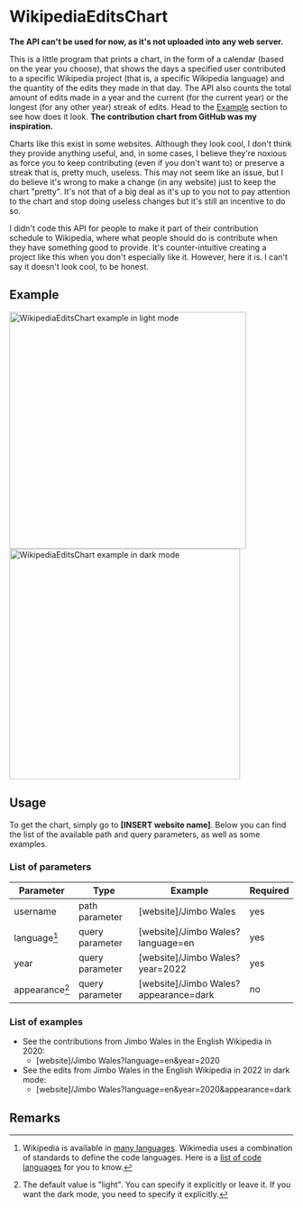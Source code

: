 # WikipediaEditsChart

**The API can't be used for now, as it's not uploaded into any web server.**

This is a little program that prints a chart, in the form of a calendar (based
on the year you choose), that shows the days a specified user contributed to a
specific Wikipedia project (that is, a specific Wikipedia language) and the
quantity of the edits they made in that day. The API also counts the
total amount of edits made in a year and the current (for the current year) or
the longest (for any other year) streak of edits. Head to the [Example](#example)
section to see how does it look. **The contribution chart from GitHub was my inspiration.**

Charts like this exist in some websites. Although they look cool, I don't think
they provide anything useful, and, in some cases, I believe they're noxious as
force you to keep contributing (even if you don't want to) or preserve a streak
that is, pretty much, useless. This
may not seem like an issue, but I do believe it's wrong to make a change (in
any website) just to keep the chart "pretty". It's not that of a big deal as
it's up to you not to pay attention to the chart and stop doing useless changes
but it's still an incentive to do so.

I didn't code this API for people to make it part of their contribution
schedule to Wikipedia, where what people should do is contribute when they have
something good to provide. It's counter-intuitive creating a project like this
when you don't especially like it. However, here it is. I can't say it doesn't
look cool, to be honest.

## Example

<img alt="WikipediaEditsChart example in light mode" src="https://user-images.githubusercontent.com/37962411/197352254-ced67731-235d-4a14-9bbc-97e0f85f6774.png" title="In light mode" height="420"/>
<img alt="WikipediaEditsChart example in dark mode" src="https://user-images.githubusercontent.com/37962411/197353347-404a9148-8ac0-452c-8276-e14cc5109f38.png" title="In dark mode" height="409"/>

## Usage

To get the chart, simply go to **[INSERT website name]**. Below you can find the
list of the available path and query parameters, as well as some examples.

### List of parameters

| Parameter      | Type            | Example                               | Required |
| ----------     | --------------- | ------------------------------------- | -------- |
| username       | path parameter  | [website]/Jimbo Wales                 | yes      |
| language[^1]   | query parameter | [website]/Jimbo Wales?language=en     | yes      |
| year           | query parameter | [website]/Jimbo Wales?year=2022       | yes      |
| appearance[^2] | query parameter | [website]/Jimbo Wales?appearance=dark | no       |

### List of examples

- See the contributions from Jimbo Wales in the English Wikipedia in 2020:
    - [website]/Jimbo Wales?language=en&year=2020
- See the edits from Jimbo Wales in the English Wikipedia in 2022 in dark mode:
    - [website]/Jimbo Wales?language=en&year=2020&appearance=dark

## Remarks

[^1]: Wikipedia is available in [many languages](https://meta.wikimedia.org/wiki/List_of_Wikipedias). Wikimedia uses a combination of standards to define the code languages. Here is a [list of code languages](https://en.wikipedia.org/wiki/List_of_ISO_639-1_codes) for you to know.
[^2]: The default value is "light". You can specify it explicitly or leave it. If you want the dark mode, you need to specify it explicitly.
